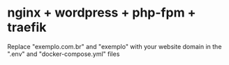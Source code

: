 # nginx + wordpress + php-fpm + traefik 
Replace "exemplo.com.br" and "exemplo" with your website domain in the ".env" and "docker-compose.yml" files